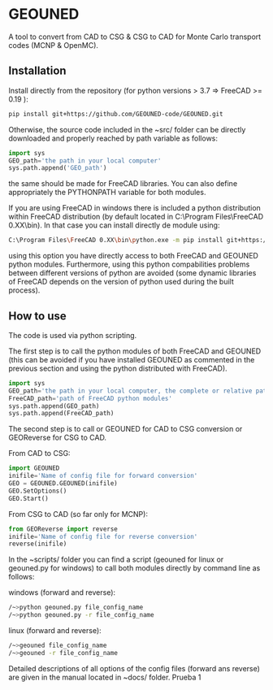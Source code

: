 # GEOUNED
A tool to convert from CAD to CSG & CSG to CAD for Monte Carlo transport codes (MCNP & OpenMC).

## Installation 

Install directly from the repository (for python versions > 3.7 => FreeCAD >= 0.19 ):

```bash
pip install git+https://github.com/GEOUNED-code/GEOUNED.git
```

Otherwise, the source code included in the ~src/ folder can be directly downloaded and properly reached by path variable as follows:

```python
import sys
GEO_path='the path in your local computer'
sys.path.append('GEO_path')
``` 

the same should be made for FreeCAD libraries. You can also define appropriately the PYTHONPATH variable for both modules. 

If you are using FreeCAD in windows there is included a python distribution within FreeCAD distribution (by default located in C:\Program Files\FreeCAD 0.XX\bin\).
In that case you can install directly de module using:

```bash
C:\Program Files\FreeCAD 0.XX\bin\python.exe -m pip install git+https://github.com/GEOUNED-code/GEOUNED.git
```
using this option you have directly access to both FreeCAD and GEOUNED python modules. 
Furthermore, using this python compabilities problems between different versions of python are avoided (some dynamic libraries of FreeCAD depends on the version of python used during the built process). 

## How to use

The code is used via python scripting.  

The first step is to call the python modules of both FreeCAD and GEOUNED (this can be avoided if you have installed GEOUNED as commented in the previous section and using the python distributed with FreeCAD).

```python
import sys
GEO_path='the path in your local computer, the complete or relative path to the ~src/ folder'
FreeCAD_path='path of FreeCAD python modules'
sys.path.append(GEO_path)
sys.path.append(FreeCAD_path)
``` 
The second step is to call or GEOUNED for CAD to CSG conversion or GEOReverse for CSG to CAD.

From CAD to CSG:

```python
import GEOUNED
inifile='Name of config file for forward conversion'
GEO = GEOUNED.GEOUNED(inifile)
GEO.SetOptions()
GEO.Start()
``` 
From CSG to CAD (so far only for MCNP): 

```python
from GEOReverse import reverse
inifile='Name of config file for reverse conversion'
reverse(inifile)
``` 
In the ~scripts/ folder you can find a script (geouned for linux or geouned.py for windows) to call both modules directly by command line as follows:

windows (forward and reverse):
```bash
/~>python geouned.py file_config_name
/~>python geouned.py -r file_config_name
```

linux (forward and reverse):
```bash
/~>geouned file_config_name
/~>geouned -r file_config_name
```

Detailed descriptions of all options of the config files (forward ans reverse) are given in the manual located in ~docs/ folder. Prueba 1
